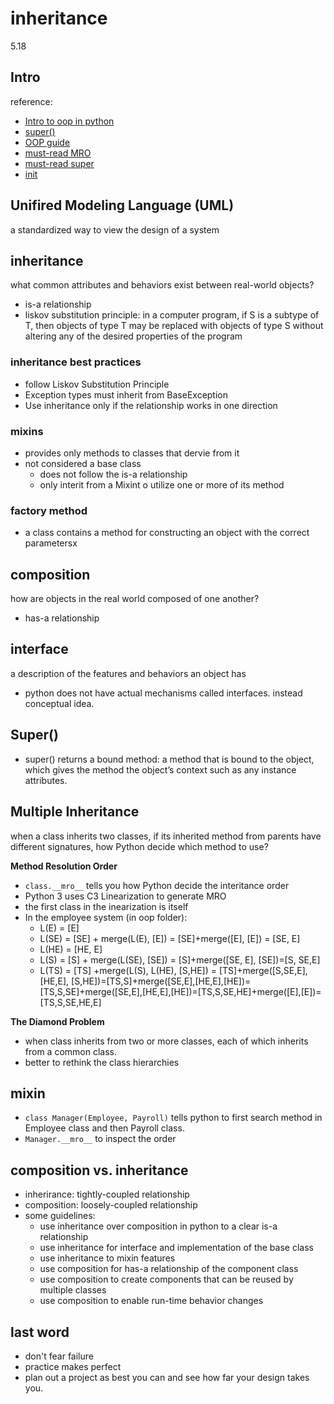 # inheritance

5.18

## Intro

reference: 
- [Intro to oop in python](https://realpython.com/python3-object-oriented-programming/)
- [super()](https://realpython.com/python-super/)
- [OOP guide](https://realpython.com/inheritance-composition-python/)
- [must-read MRO](http://python-history.blogspot.com/2010/06/method-resolution-order.html)
- [must-read super](https://rhettinger.wordpress.com/2011/05/26/super-considered-super/)
- [init](https://stackoverflow.com/questions/9575409/calling-parent-class-init-with-multiple-inheritance-whats-the-right-way)
## Unifired Modeling Language (UML)

a standardized way to view the design of a system

## inheritance
what common attributes and behaviors exist between real-world objects?

- is-a relationship
- liskov substitution principle: in a computer program, if S is a subtype of T, then objects of type T may be replaced with objects of type S without altering any of the desired properties of the program

### inheritance best practices

- follow Liskov Substitution Principle
- Exception types must inherit from BaseException
- Use inheritance only if the relationship works in one direction

### mixins
- provides only methods to classes that dervie from it
- not considered a base class
    - does not follow the is-a relationship
    - only interit from a Mixint o utilize one or more of its method

### factory method

- a class contains a method for constructing an object with the correct parametersx


## composition
how are objects in the real world composed of one another?

- has-a relationship

## interface

a description of the features and behaviors an object has

- python does not have actual mechanisms called interfaces. instead conceptual idea.



## Super()

- super() returns a bound method: a method that is bound to the object, which gives the method the object’s context such as any instance attributes.

## Multiple Inheritance

when a class inherits two classes, if its inherited method from parents have different signatures, how Python decide which method to use?

**Method Resolution Order**
- `class.__mro__` tells you how Python decide the interitance order
- Python 3 uses C3 Linearization to generate MRO
- the first class in the inearization is itself
- In the employee system (in oop folder): 
    - L(E) = [E]
    - L(SE) = [SE] + merge(L(E), [E]) = [SE]+merge([E], [E]) = [SE, E]
    - L(HE) = [HE, E]
    - L(S) = [S] + merge(L(SE), [SE]) = [S]+merge([SE, E], [SE])=[S, SE,E]
    - L(TS) = [TS] +merge(L(S), L(HE), [S,HE]) = [TS]+merge([S,SE,E], [HE,E], [S,HE])=[TS,S]+merge([SE,E],[HE,E],[HE])=[TS,S,SE]+merge([SE,E],[HE,E],[HE])=[TS,S,SE,HE]+merge([E],[E])=[TS,S,SE,HE,E]


**The Diamond Problem**
- when class inherits from two or more classes, each of which inherits from a common class.
- better to rethink the class hierarchies 

## mixin

- `class Manager(Employee, Payroll)` tells python to first search method in Employee class and then Payroll class.
- `Manager.__mro__` to inspect the order

## composition vs. inheritance

- inherirance: tightly-coupled relationship
- composition: loosely-coupled relationship
- some guidelines:
    - use inheritance over composition in python to a clear is-a relationship
    - use inheritance for interface and implementation of the base class
    - use inheritance to mixin features
    - use composition for has-a relationship of the component class
    - use composition to create components that can be reused by multiple classes
    - use composition to enable run-time behavior changes

## last word
- don't fear failure
- practice makes perfect
- plan out a project as best you can and see how far your design takes you.